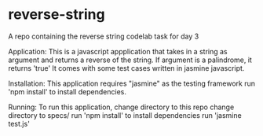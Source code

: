 # reverse-string
A repo containing the reverse string codelab task for day 3

Application: This is a javascript appplication that takes in a string as argument and returns a reverse of the string. If argument is a palindrome, it returns 'true' It comes with some test cases written in jasmine javascript.

Installation: This application requires "jasmine" as the testing framework run 'npm install' to install dependencies.

Running: To run this application, change directory to this repo change directory to specs/ run 'npm install' to install dependencies run 'jasmine test.js'
